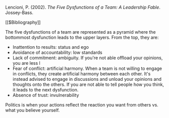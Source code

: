 Lencioni, P. (2002). _The Five Dysfunctions of a Team: A Leadership Fable_. Jossey-Bass.

[[$Bibliography]]

The five dysfunctions of a team are represented as a pyramid where the bottommost dysfunction leads to the upper layers. From the top, they are:
- Inattention to results: status and ego
- Avoidance of accountability: low standards
- Lack of commitment: ambiguity. If you're not able offload your opinions, you are less l
- Fear of conflict: artificial harmony. When a team is not willing to engage in conflicts, they create artificial harmony between each other. It's instead advised to engage in discussions and unload your opinions and thoughts onto the others. If you are not able to tell people how you think, it leads to the next dysfunction.
- Absence of trust: invulnerability

Politics is when your actions reflect the reaction you want from others vs. what you believe yourself.